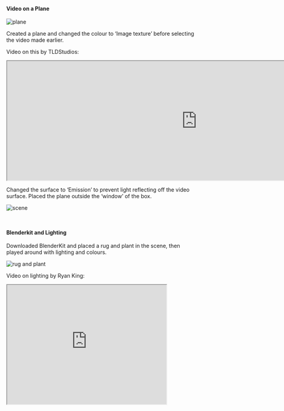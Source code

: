 #### Video on a Plane

![plane](/images/Blender-Day-3.0.png)

Created a plane and changed the
colour to ‘Image texture’ before
selecting the video made earlier.

Video on this by TLDStudios:
<iframe width="1000" height="315"
src="https://www.youtube.com/embed/ssnJ8yewQ2A">
</iframe>

Changed the surface to ‘Emission’
to prevent light reflecting off the
video surface. Placed the plane
outside the ‘window’ of the box.

![scene](/images/Blender-Day-3.1.png)

<div style="height: 1em"> </div>

#### Blenderkit and Lighting

Downloaded BlenderKit and placed
a rug and plant in the scene, then
played around with lighting and
colours.


![rug and plant](/images/Blender-Day-3.2.png)


Video on lighting by Ryan King:
<iframe width="420" height="315"
src="https://www.youtube.com/embed/JJV8l6MaXxA">
</iframe>




<div style="height: 1em"> </div>
